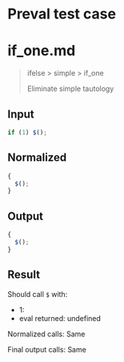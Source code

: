 # Preval test case

# if_one.md

> ifelse > simple > if_one
>
> Eliminate simple tautology

## Input

`````js filename=intro
if (1) $();
`````

## Normalized

`````js filename=intro
{
  $();
}
`````

## Output

`````js filename=intro
{
  $();
}
`````

## Result

Should call `$` with:
 - 1: 
 - eval returned: undefined

Normalized calls: Same

Final output calls: Same
